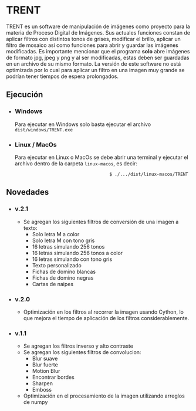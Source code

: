# TRENT

TRENT es un software de manipulación de imágenes como proyecto para la materia de Proceso Digital de Imágenes. Sus actuales funciones constan de aplicar filtros con distintos tonos de grises, modificar el brillo, aplicar un filtro de mosaico así como funciones para abrir y guardar las imágenes modificadas. Es importante mencionar que el programa **solo** abre imágenes de formato jpg, jpeg y png y al ser modificadas, estas deben ser guardadas en un archivo de su mismo formato. La versión de este software no está optimizada por lo cual para aplicar un filtro en una imagen muy grande se podrían tener tiempos de espera prolongados.

## Ejecución
- ### Windows
    Para ejecutar en Windows solo basta ejecutar el archivo ``` dist/windows/TRENT.exe```
- ### Linux / MacOs
    Para ejecutar en Linux o MacOs se debe abrir una terminal y ejecutar el archivo dentro de la carpeta ```linux-macos```, es decir:

    ``` 
                                        $ ./.../dist/linux-macos/TRENT    
    ```
## Novedades
* ### v.2.1
    - Se agregan los siguientes filtros de conversión de una imagen a texto:
        - Solo letra M a color
        - Solo letra M con tono gris
        - 16 letras simulando 256 tonos
        - 16 letras simulando 256 tonos a color
        - 16 letras simulando con tono gris
        - Texto personalizado
        - Fichas de domino blancas
        - Fichas de domino negras
        - Cartas de naipes
* ### v.2.0
    - Optimización en los filtros al recorrer la imagen usando Cython, lo que mejora el tiempo de aplicación de los filtros considerablemente.
* ### v.1.1
    - Se agregan los filtros inverso y alto contraste
    - Se agregan los siguientes filtros de convolucion:
        - Blur suave
        - Blur fuerte
        - Motion Blur
        - Encontrar bordes
        - Sharpen
        - Emboss
    - Optimización en el procesamiento de la imagen utilizando arreglos de numpy